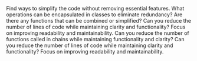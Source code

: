 Find ways to simplify the code without removing essential features. What operations can be encapsulated in classes to eliminate redundancy? Are there any functions that can be combined or simplified? Can you reduce the number of lines of code while maintaining clarity and functionality? Focus on improving readability and maintainability. Can you reduce the number of functions called in chains while maintaining functionality and clarity? Can you reduce the number of lines of code while maintaining clarity and functionality? Focus on improving readability and maintainability.
